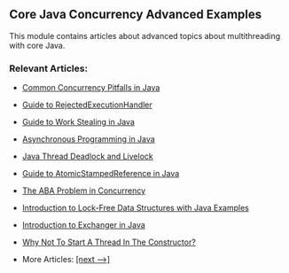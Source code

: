 ## Core Java Concurrency Advanced Examples

This module contains articles about advanced topics about multithreading with core Java.

### Relevant Articles:

- [Common Concurrency Pitfalls in Java](docs/Java_Common_Concurrency_Pitfalls.md)
- [Guide to RejectedExecutionHandler](docs/Java_RejectedExecutionHandler.md)
- [Guide to Work Stealing in Java](docs/Java_WorkStealing.md)
- [Asynchronous Programming in Java](docs/Java_Asynchronous_Program.md)
- [Java Thread Deadlock and Livelock](docs/Java_Deadlock_Livelock.md)
- [Guide to AtomicStampedReference in Java](docs/Java_AtomicStampedReference.md)
- [The ABA Problem in Concurrency](docs/Java_ABA_Concurrency.md)
- [Introduction to Lock-Free Data Structures with Java Examples](docs/Java_LockFree_Program.md)
- [Introduction to Exchanger in Java](docs/Java_Exchanger.md)
- [Why Not To Start A Thread In The Constructor?](docs/Java_Thread_Constructor.md)

- More Articles: [[next -->]](../java-concurrency-advanced-4/README.md)